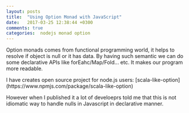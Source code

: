 ```yaml
---
layout: posts
title:  "Using Option Monad with JavaScript"
date:   2017-03-25 12:38:44 +0300
comments: true
categories:  nodejs monad option
---
```

<p> 
Option monads comes from functional programming world, it helps to resolve if object is null or it has data. 
By having such semantic we can do some declarative APIs like forEahc/Map/Fold... etc.
It makes our program more readable.
</p>
<p>
I have creates open source project for node.js users: 
[scala-like-option](https://www.npmjs.com/package/scala-like-option)

</p>
<p>
However when I published it a lot of develoeprs told me that this is not idiomatic way to handle nulls in Javascript in declarative manner.   
</p>
